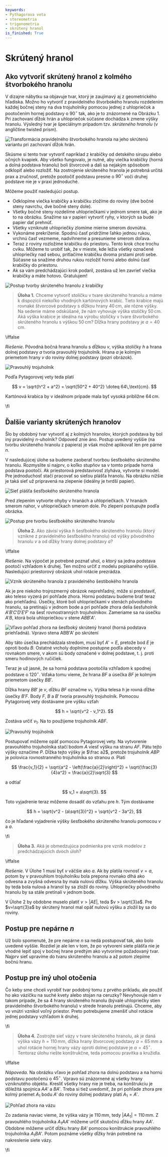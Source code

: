 ```yaml
---
keywords:
- Pythagorova veta
- stereometria
- trigonometria
- skrútený hranol
is_finished: True
---
```


# Skrútený hranol

## Ako vytvoriť skrútený hranol z kolmého štvorbokého hranolu

V dizajne nábytku sa objavuje tvar, ktorý je zaujímavý aj z geometrického hľadiska.
Možno ho vytvoriť z pravidelného štvorbokého hranolu rozdelením
každej bočnej steny na dva trojuholníky pomocou jednej z uhlopriečok
a pootočením hornej podstavy o $90^\circ$ tak, ako je to znázornené na Obrázku 1.
Pri zachovaní dĺžok hrán a uhlopriečok súčasne dochádza k zmene výšky hranolu.
Výsledný tvar je špeciálnym prípadom tzv. *skrúteného hranolu* (v angličtine twisted prism).

![Transformácia pravidelného štvorbokého hranola na jeho skrútenú variantu pri zachovaní dĺžok hrán.](math4y_twisted_prism_postup.png) 

Skúsme si tento tvar vytvoriť napríklad z krabičky od detského sirupu alebo očných kvapiek.
Aby všetko fungovalo, je nutné, aby viečka krabičky (horná a dolná podstava hranolu) boli štvorcové a dali sa nejakým spôsobom odklopiť alebo rozložiť.
Na zostrojenie skrúteného hranola je potrebná určitá prax a zručnosť, pretože pootočiť podstavu presne o $90^\circ$ voči druhej podstave nie je v praxi jednoduché.

Môžeme použiť nasledujúci postup.

* Odklopíme viečka krabičky a krabičku zložíme do roviny (dve bočné steny navrchu, dve bočné steny dole).
* Všetky bočné steny rozdelíme uhlopriečkami v jednom smere tak, ako je to na obrázku. Snažíme sa v papieri vytvoriť ryhy, v ktorých sa bude papier dať prehnúť.
* Všetky vzniknuté uhlopriečky zlomíme mierne smerom dovnútra.
* Vykonáme prekríženie. Spodnú časť pridržíme ľahko jednou rukou,
vrchnú časť vezmeme, nadvihneme a presunieme smerom doľava.
* Teraz z roviny rozložíme krabičku do priestoru. Tento krok chce trochu cviku. Môžeme to urobiť tak, že v mieste, kde ležia všetky označené uhlopriečky nad sebou, pritlačíme krabičku dvoma prstami proti sebe.
Súčasne sa snažíme druhou rukou rozložiť hornú alebo dolnú časť krabičky do priestoru.
* Ak sa vám predchádzajúci krok podaril, zostáva už len zavrieť viečka krabičky a máte hotovo. Gratulujem!

![Postup tvorby skrúteného hranolu z krabičky](twisted_prism_fotky2.jpg)   

> **Úloha 1.** Chceme vytvoriť stoličku v tvare skrúteného hranolu
> a máme k dispozícii niekoľko vhodných kartónových krabíc.
> Tieto krabice majú rovnaké štvorcové podstavy s dĺžkou hrany $40\,\text{cm}$, ale rôzne výšky.
> Na sedenie máme odskúšané, že nám vyhovuje výška stoličky $50\,\text{cm}$.
> Aká výška krabice je ideálna na výrobu stoličky v tvare
> štvorbokého skrúteného hranolu s výškou $50\,\text{cm}$?
> Dĺžka hrany podstavy je $a=40\,\text{cm}$.

\iffalse

*Riešenie.* Pôvodná bočná hrana hranolu s dĺžkou $v$, 
výška stoličky $h$ a hrana dolnej podstavy $a$ tvoria pravouhlý trojuholník.
Hrana $a$ je kolmým priemetom hrany $v$ do roviny dolnej podstavy (pozri obrázok).

![Pravouhlý trojuholník](math4y_twisted_prism_priklad_1.png)

Podľa Pytagorovej vety teda platí 

$$
v = \sqrt{h^2 + a^2} = \sqrt{50^2 + 40^2} \doteq 64\,\text{cm}. 
$$ 

Kartónová krabica by v ideálnom prípade mala byť vysoká približne $64\,\text{cm}$.

\fi

## Ďalšie varianty skrútených hranolov

Šlo by obdobný tvar vytvoriť aj z kolmých hranolov,
ktorých podstava by bol iný pravidelný $n$-uholník?
Odpoveď znie áno. Postup uvedený vyššie (na tvorbu skrúteného hranolu z papiera) je však možné aplikovať len pre párne $n$.

V nasledujúcej úlohe sa budeme zaoberať tvorbou šesťbokého skrúteného hranolu.
Rozmyslite si najprv, o koľko stupňov sa v tomto prípade horná podstava pootočí.
Ak priestorová predstavivosť zlyháva, vytvorte si model.
Pre jednoduchosť stačí pracovať so sieťou plášťa hranolu.
Na obrázku nižšie je taká sieť už pripravená na zlepenie (ideálny je tvrdší papier).

![Sieť plášťa šesťbokého skrúteného hranola](twisted_prism_6_sit.png)

Pred zlepením vytvorte ohyby v hranách a uhlopriečkach.
V hranách smerom nahor, v uhlopriečkach smerom dole.
Po zlepení postupujte podľa obrázka.

![Postup pre tvorbu šesťbokého skrúteného hranolu](twisted_prism_postup.png)

> **Úloha 2.** 
Ako závisí výška $h$ šesťbokého skrúteného hranolu
> (ktorý vznikne z pravidelného šesťbokého hranolu) od výšky pôvodného
> hranolu $v$ a od dĺžky hrany dolnej podstavy $a$?

\iffalse

*Riešenie.* Na výpočet je potrebné poznať uhol, o ktorý sa jedna podstava
pootočí vzhľadom k druhej. Ten možno určiť z modelu popísaného vyššie.
Nasledujúci priestorový obrázok uhol rotácie prezrádza.

![Vznik skrúteného hranola z pravidelného šestibokého hranola](twisted_prism_6.png)

Ak je pre niekoho trojrozmerný obrázok neprehľadný,
môže si predstaviť, ako teleso vyzerá pri pohľade zhora.
Hornú podstavu budeme brať teraz ako priehľadnú.
Úsečky, ktoré boli uhlopriečkami v stenách pôvodného hranolu,
sa pretínajú v jednom bode a pri pohľade zhora delia šesťuholník 
$A'B'C'D'E'F'$ na šesť rovnostranných trojuholníkov.
Zameriame sa na úsečku $A'B$, ktorá bola uhlopriečkou v stene $ABB'A'$. 

![Vľavo pohľad zhora na šesťboký skrútený hranol (horná podstava priehľadná). Vpravo stena $ABB'A'$ po skrútení](twisted_prism_6_shora.png)

Aby táto úsečka prechádzala stredom,
musí byť $A'=E$, pretože bod $E$ je oproti bodu $B$. 
Ostatné vrcholy doplníme postupne podľa abecedy v rovnakom smere,
v akom sú body označené v dolnej podstave, t. j. proti smeru hodinových ručičiek.

Teraz je už jasné, že sa horná podstava pootočila vzhľadom k spodnej podstave o $120^\circ$.
Vďaka tomu vieme, že hrana $BF$ 
a úsečka $BF$ je kolmým priemetom úsečky $BB'$.

Dĺžka hrany $BB'$ je $v$, dĺžku $BF$ označme $v_1$. 
Výška telesa $h$ je rovná dĺžke úsečky $B'F$.
Body $F$, $B$ a $B'$  tvoria pravouhlý trojuholník.
Pomocou Pytagorovej vety dostávame pre výšku vzťah

$$
h = \sqrt{v^2 - v_1^2}.
$$

Zostáva určiť $v_1$. Na to použijeme trojuholník $ABF$. 

![Pravouhlý trojúholník](twisted_prism_6_vypocet.png)

Postupovať môžeme opäť pomocou Pytagorovej vety. Na vytvorenie
pravouhlého trojuholníka stačí bodom $A$ viesť výšku na stranu $AF$.
Pätu tejto výšky označíme $P$. Dĺžka tejto výšky je $\frac a2$, 
pretože trojuholník $ABP$ je polovica rovnostranného trojuholníka so stranou $a$. 
Platí

$$
\frac{v_1}{2} = \sqrt{a^2 - \left(\frac{a}{2}\right)^2} = \sqrt{\frac{3}{4}a^2} = \frac{a}{2}\sqrt{3}
$$

a odtiaľ

$$
v_1 = a\sqrt{3}.
$$

Toto vyjadrenie teraz môžeme dosadiť do vzťahu pre $h$. Tým dostávame

$$
h = \sqrt{v^2 - (a\sqrt{3})^2} = \sqrt{v^2 - 3a^2},
$$

čo je hľadané vyjadrenie výšky šesťbokého skrúteného hranolu pomocou $v$ a $a$.

\fi

> **Úloha 3.** Aká je obmedzujúca podmienka pre vznik modelov z predchádzajúcich dvoch úloh?

\iffalse

*Riešenie.* V Úlohe 1 musí byť $v$ väčšie ako $a$. Ak by platila rovnosť $v=a$, potom by v pravouhlom trojuholníku bola prepona rovnako dlhá ako odvesna
a zvyšná odvesna by mala nulovú dĺžku.
Výška skrúteného hranolu by teda bola nulová a hranol by sa zložil do roviny.
Uhlopriečky pôvodného hranolu by sa stále pretínali v jednom bode.

V Úlohe 2 by obdobne muselo platiť $v > |AE|$, teda $v > \sqrt{3}a$. 
Pre $v=\sqrt{3}a$ by skrútený hranol mal opäť nulovú výšku a zložil by sa do roviny.

## Postup pre nepárne $n$

Už bolo spomenuté, že pre nepárne $n$ sa nedá postupovať tak, ako bolo uvedené vyššie.
Rozdiel je ale len v tom, že po vytvorení siete plášťa nie je vhodné
lepiť spoj v bočnej hrane predtým ako vytvoríme požadovaný tvar.
Najprv sieť upravíme do tvaru skrúteného hranolu a až potom zlepíme bočnú hranu.


## Postup pre iný uhol otočenia

Čo keby sme chceli vyrobiť tvar podobný tomu z prvého príkladu,
ale použiť ho ako vázičku na suché kvety alebo stojan na ceruzky?
Nevyhovuje nám v takom prípade, že sa 4 hrany skrúteného hranolu (bývalé
uhlopriečky stien pravidelného štvorbokého hranolu) v strede hranolu pretínajú.
Chceme, aby vo vnútri vznikol voľný priestor.
Preto potrebujeme zmenšiť uhol rotácie jednej podstavy vzhľadom k druhej.

\fi

> **Úloha 4.** Zostrojte sieť vázy v tvare skrúteného hranolu, ak je daná výška vázy $h=110\,\text{mm}$,
> dĺžka hrany štvorcovej podstavy $a=65\,\text{mm}$ a uhol rotácie hornej hrany vázy oproti dolnej podstave je $\alpha=45^\circ$.
> Tentoraz úlohu riešte konštrukčne, teda pomocou pravítka a kružidla.

\iffalse

*Nápoveda.* Na obrázku vľavo je pohľad zhora na dolnú podstavu a na hornú podstavu pootočenú o $45^\circ$. 
Vpravo sú znázornené aj všetky hrany vzniknutého objektu.
Kresliť všetky hrany nie je treba, na konštrukciu je dôležitá spojnica $AA'$ a $BA'$. 
Treba si tiež uvedomiť, že pri pohľade zhora pre kolmý priemet $A_1$ bodu $A'$ do roviny dolnej podstavy platí $A_1=A'$.

![Pohľad zhora na vázu](vaza_shora.png)

Zo zadania naviac vieme, že výška vázy je $110\,\text{mm}$, tedy $|AA_1|=110\,\text{mm}$.
Z pravouhlého trojuholníka $A_1AA'$ môžeme určiť skutočnú dĺžku hrany $AA'$.
Obdobne môžeme určiť dĺžku hrany $BA'$ pomocou konštrukcie pravouhlého trojuholníka $A_1BA'$.
Potom poznáme všetky dĺžky hrán potrebné na nakreslenie siete vázy.

\fi
